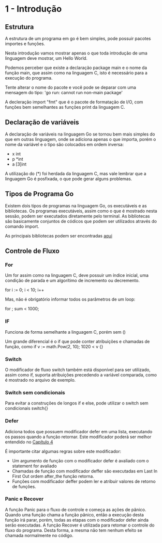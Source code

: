 # 1 - Introdução

## Estrutura

A estrutura de um programa em go é bem simples, pode possuir pacotes importes e funções.

Nesta introdução vamos mostrar apenas o que toda introdução de uma linguagem deve mostrar, um Hello World. 

Podemos perceber que existe a declaração package main e o nome da função main, que assim como na linguagem C, isto é necessário para a execução do programa.

Tente alterar o nome do pacote e você pode se deparar com uma mensagem do tipo: 'go run: cannot run non-main package'

A decleração import "fmt" que é o pacote de formatação de I/O, com funções bem semelhantes as funções print da linguagem C.

## Declaração de variáveis

A declaração de variáveis na linguagem Go se tornou bem mais simples do que em outras linguagem, onde se adiciona apenas o que importa, porém o nome da variável e o tipo são colocados em ordem inversa:

- x int
- p *int
- a [3]int

A utilização do (*) foi herdada da linguagem C, mas vale lembrar que a linguagem Go é posfixada, o que pode gerar alguns problemas.

## Tipos de Programa Go

Existem dois tipos de programas na linguagem Go, os executáveis e as bibliotecas. Os programas executáveis, assim como o que é mostrado nesta sessão, podem ser executados diretamente pelo terminal. As bibliotecas são basicamente conjuntos de códicos que podem ser utilizados através do comando import.

As principais bibliotecas podem ser encontradas [aqui](https://golang.org/pkg/)

## Controle de Fluxo

### For

Um for assim como na linguagem C, deve possuir um índice inicial, uma condição de parada e um algorítimo de incremento ou decremento.

for i := 0; i < 10; i++

Mas, não é obrigatório informar todos os parâmetros de um loop:

for ; sum < 1000;

### IF

Funciona de forma semelhante a linguagem C, porém sem ()

Um  grande diferencial é o if que pode conter atribuições e chamadas de função, como 
if v := math.Pow(2, 10); 1020 < v {}

### Switch

O modificador de fluxo switch também está disponível para ser utilizado, assim como if, suporta atribuições precedendo a variável comparada, como é mostrado no arquivo de exemplo.

### Switch sem condicionais

Para evitar a construções de longos if e else, pode utilizar o switch sem condicionais switch{}

### Defer

Adiciona todos que possuem modificador defer em uma lista, executando os passos quando a função retornar. Este modificador poderá ser melhor entendido no [Capítulo 4](https://github.com/diego91964/tutorials/tree/master/go/4-arquivos)

É importante citar algumas regras sobre este modificador:

- Um argumento de função com o modificador defer é avaliado com o statement for avaliado
- Chamadas de função com modificador deffer são executadas em Last In First Out ordem after_the função retorna.
- Funções com modificador deffer podem ler e atribuir valores de retorno de funções.

### Panic e Recover

A função Panic para o fluxo de controle e começa as ações de pânico. Quando uma função chama a função pânico, então a execução desta função irá parar, porém, todas as etapas com o modificador defer ainda serão executadas. A função Recover é utilizada para retomar o controle do fluxo do programa. Desta forma, a mesma não tem nenhum efeito se chamada normalmente no código.



